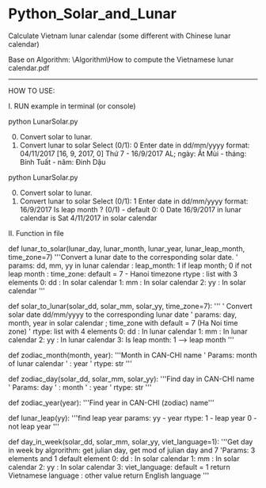 # Python_Solar_and_Lunar
Calculate Vietnam lunar calendar (some different with Chinese lunar calendar)

Base on Algorithm: \Algorithm\How to compute the Vietnamese lunar calendar.pdf

----------------------------------
HOW TO USE:

I. RUN example in terminal (or console)

python LunarSolar.py

0. Convert solar to lunar. 
1. Convert lunar to solar 
Select (0/1): 0
Enter date in dd/mm/yyyy format: 04/11/2017
[16, 9, 2017, 0]
Thứ 7 - 16/9/2017 AL; ngày: Ất Mùi - tháng: Bính Tuất - năm: Đinh Dậu

python LunarSolar.py

0. Convert solar to lunar. 
1. Convert lunar to solar 
Select (0/1): 1
Enter date in dd/mm/yyyy format: 16/9/2017
Is leap month ? (0/1) - default 0: 0
Date 16/9/2017 in lunar calendar is Sat 4/11/2017 in solar calendar

II. Function in file

def lunar_to_solar(lunar_day, lunar_month, lunar_year, lunar_leap_month, time_zone=7)
    '''Convert a lunar date to the corresponding solar date.
    ' params: dd, mm, yy in lunar calendar
            : leap_month: 1 if leap month; 0 if not leap month
            : time_zone: default = 7 - Hanoi timezone
     rtype  : list with 3 elements
            0: dd : In solar calendar
            1: mm : In solar calendar
            2: yy : In solar calendar
    '''

def solar_to_lunar(solar_dd, solar_mm, solar_yy, time_zone=7):
    '''
    ' Convert solar date dd/mm/yyyy to the corresponding lunar date
    ' params: day, month, year in solar calendar ;
             time_zone with default = 7 (Ha Noi time zone)
    ' rtype: list with 4 elements
            0: dd : In lunar calendar
            1: mm : In lunar calendar
            2: yy : In lunar calendar
            3: Is leap month: 1 --> leap month
    '''


def zodiac_month(month, year):
    '''Month in CAN-CHI name
    '  Params: month of lunar calendar
    '        : year
    '  rtype: str
    '''

def zodiac_day(solar_dd, solar_mm, solar_yy):
    '''Find day in CAN-CHI name
    '  Params: day
    '        : month
    '        : year
    '  rtype: str
    '''

def zodiac_year(year):
    '''Find year in CAN-CHI (zodiac) name'''

def lunar_leap(yy):
    '''find leap year
    params: yy - year
    rtype: 1 - leap year
           0 - not leap year
    '''

def day_in_week(solar_dd, solar_mm, solar_yy, viet_language=1):
    '''Get day in week by algrorithm: get julian day, get mod of julian day and 7
    'Params: 3 elements and 1 default element
            0: dd : In solar calendar
            1: mm : In solar calendar
            2: yy : In solar calendar
            3: viet_language: default = 1 return Vietnamese language
                            : other value return English language
    '''


